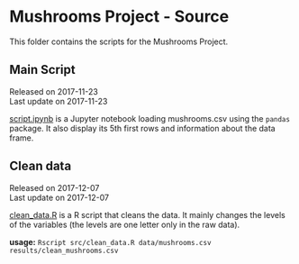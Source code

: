 # Mushrooms Project - Source
This folder contains the scripts for the Mushrooms Project.

## Main Script
Released on 2017-11-23   
Last update on 2017-11-23   

[script.ipynb](script.ipynb) is a Jupyter notebook loading mushrooms.csv using the `pandas` package. It also display its 5th first rows and information about the data frame.  

## Clean data
Released on 2017-12-07   
Last update on 2017-12-07   

[clean_data.R](clean_data.R) is a R script that cleans the data. It mainly changes the levels of the variables (the levels are one letter only in the raw data).  

**usage:** `Rscript src/clean_data.R data/mushrooms.csv results/clean_mushrooms.csv`
